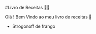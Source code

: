 #Livro de Receitas :man_cook:

Olá ! Bem Vindo ao meu livro de receitas :wave:

- Strogonoff de frango

